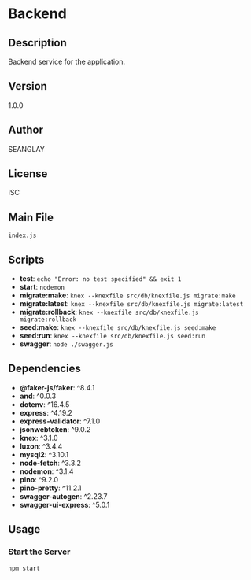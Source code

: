 # Backend

## Description
Backend service for the application.

## Version
1.0.0

## Author
SEANGLAY

## License
ISC

## Main File
`index.js`

## Scripts

- **test**: `echo "Error: no test specified" && exit 1`
- **start**: `nodemon`
- **migrate:make**: `knex --knexfile src/db/knexfile.js migrate:make`
- **migrate:latest**: `knex --knexfile src/db/knexfile.js migrate:latest`
- **migrate:rollback**: `knex --knexfile src/db/knexfile.js migrate:rollback`
- **seed:make**: `knex --knexfile src/db/knexfile.js seed:make`
- **seed:run**: `knex --knexfile src/db/knexfile.js seed:run`
- **swagger**: `node ./swagger.js`

## Dependencies

- **@faker-js/faker**: ^8.4.1
- **and**: ^0.0.3
- **dotenv**: ^16.4.5
- **express**: ^4.19.2
- **express-validator**: ^7.1.0
- **jsonwebtoken**: ^9.0.2
- **knex**: ^3.1.0
- **luxon**: ^3.4.4
- **mysql2**: ^3.10.1
- **node-fetch**: ^3.3.2
- **nodemon**: ^3.1.4
- **pino**: ^9.2.0
- **pino-pretty**: ^11.2.1
- **swagger-autogen**: ^2.23.7
- **swagger-ui-express**: ^5.0.1

## Usage

### Start the Server
```bash
npm start
